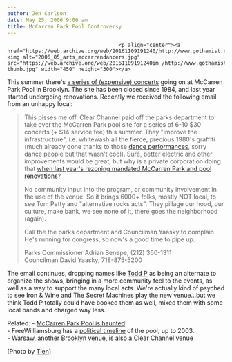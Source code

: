 ```yaml
---
author: Jen Carlson
date: May 25, 2006 9:06 am
title: McCarren Park Pool Controversy
---
```


	
										<p align="center"><a href="https://web.archive.org/web/20161109191240/http://www.gothamist.com/attachments/arts_jen/2006_05_arts_mccarrendancers.jpg"><img alt="2006_05_arts_mccarrendancers.jpg" src="https://web.archive.org/web/20161109191240im_/http://www.gothamist.com/attachments/arts_jen/2006_05_arts_mccarrendancers-thumb.jpg" width="450" height="300"></a>
</p><p>
This summer there&apos;s <a href="https://web.archive.org/web/20161109191240/http://www.greenpointstar.com/StoryDisplay.asp?NewsStoryID=3541">a series of (expensive) concerts</a> going on at McCarren Park Pool in Brooklyn. The site has been closed since 1984, and last year started undergoing renovations. Recently we received the following email from an unhappy local:

</p><blockquote>This pisses me off.  Clear Channel paid off the parks department to take over the McCarren Park pool site for a series of 6-10 $30 concerts (+ $14 service fee) this summer.  They &quot;improve the infrastructure&quot;, i.e. whitewash all the fierce, precious 1980&apos;s graffiti (much already gone thanks to those <a href="https://web.archive.org/web/20161109191240/http://www.tienmao.com/archives/001889.html">dance performances</a>, sorry dance people but that wasn&apos;t cool).  Sure, better electric and other improvements would be great, but why is a private corporation doing that <a href="https://web.archive.org/web/20161109191240/http://www.nycgovparks.org/sub_newsroom/press_releases/press_releases.php?id=19602">when last year&apos;s rezoning mandated
McCarren Park and pool renovations</a>?

<p>No community input into the program, or community involvement in the use of the venue.  So it brings 6000+ folks, mostly NOT local, to see Tom Petty and &quot;alternative rocks acts&quot;. They pillage our hood, our culture, make bank, we see none of it, there goes the neighborhood (again).</p>

<p>Call the the parks department and Councilman Yaasky to complain.  He&apos;s running for congress, so now&apos;s a good time to pipe up.</p>

<p>Parks Commissioner Adrian Benepe, (212) 360-1311<br>
Councilman David Yaasky, 718-875-5200</p></blockquote><p></p>

<p>The email continues, dropping names like <a href="https://web.archive.org/web/20161109191240/http://www.toddpnyc.com/">Todd P</a> as being an alternate to organize the shows, bringing in a more community feel to the events, as well as a way to support the many local acts. We&apos;re actually kind of psyched to see Iron &amp; Wine and The Secret Machines play the new venue...but we think Todd P totally could have booked them as well, mixed them with some local bands and charged way less. </p>

<p>Related: - <a href="https://web.archive.org/web/20161109191240/http://www.brooklynvegan.com/archives/2006/05/mccarren_park_p.html">McCarren Park Pool is haunted</a>! <br>
- FreeWilliamsburg has a <a href="https://web.archive.org/web/20161109191240/http://www.freewilliamsburg.com/february_2003/mccarren.html">political timeline</a> of the pool, up to 2003.<br>
- Warsaw, another Brooklyn venue, is also a Clear Channel venue</p>

<p>[Photo by <a href="https://web.archive.org/web/20161109191240/http://www.tienmao.com/archives/001889.html">Tien</a>]</p>					
										
									
				